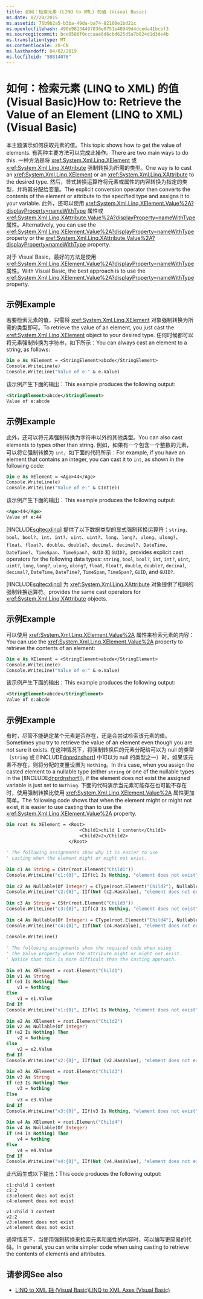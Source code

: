 ```yaml
---
title: 如何：检索元素 (LINQ to XML) 的值 (Visual Basic)
ms.date: 07/20/2015
ms.assetid: 76b9b2a5-b3ba-49da-ba74-82100e1bd21c
ms.openlocfilehash: 490e98134497836e0751e48949d4dceda41bcbf3
ms.sourcegitcommit: bce0586f0cccaae6d6cbd625d5a7b824d1d3de4b
ms.translationtype: MT
ms.contentlocale: zh-CN
ms.lasthandoff: 04/02/2019
ms.locfileid: "58814076"
---
```

# <a name="how-to-retrieve-the-value-of-an-element-linq-to-xml-visual-basic"></a><span data-ttu-id="168ce-102">如何：检索元素 (LINQ to XML) 的值 (Visual Basic)</span><span class="sxs-lookup"><span data-stu-id="168ce-102">How to: Retrieve the Value of an Element (LINQ to XML) (Visual Basic)</span></span>
<span data-ttu-id="168ce-103">本主题演示如何获取元素的值。</span><span class="sxs-lookup"><span data-stu-id="168ce-103">This topic shows how to get the value of elements.</span></span> <span data-ttu-id="168ce-104">有两种主要方法可以完成此操作。</span><span class="sxs-lookup"><span data-stu-id="168ce-104">There are two main ways to do this.</span></span> <span data-ttu-id="168ce-105">一种方法是将 <xref:System.Xml.Linq.XElement> 或 <xref:System.Xml.Linq.XAttribute> 强制转换为所需的类型。</span><span class="sxs-lookup"><span data-stu-id="168ce-105">One way is to cast an <xref:System.Xml.Linq.XElement> or an <xref:System.Xml.Linq.XAttribute> to the desired type.</span></span> <span data-ttu-id="168ce-106">然后，显式转换运算符将元素或属性的内容转换为指定的类型，并将其分配给变量。</span><span class="sxs-lookup"><span data-stu-id="168ce-106">The explicit conversion operator then converts the contents of the element or attribute to the specified type and assigns it to your variable.</span></span> <span data-ttu-id="168ce-107">此外，还可以使用 <xref:System.Xml.Linq.XElement.Value%2A?displayProperty=nameWithType> 属性或 <xref:System.Xml.Linq.XAttribute.Value%2A?displayProperty=nameWithType> 属性。</span><span class="sxs-lookup"><span data-stu-id="168ce-107">Alternatively, you can use the <xref:System.Xml.Linq.XElement.Value%2A?displayProperty=nameWithType> property or the <xref:System.Xml.Linq.XAttribute.Value%2A?displayProperty=nameWithType> property.</span></span>  
  
 <span data-ttu-id="168ce-108">对于 Visual Basic，最好的方法是使用 <xref:System.Xml.Linq.XElement.Value%2A?displayProperty=nameWithType> 属性。</span><span class="sxs-lookup"><span data-stu-id="168ce-108">With Visual Basic, the best approach is to use the <xref:System.Xml.Linq.XElement.Value%2A?displayProperty=nameWithType> property.</span></span>  
  
## <a name="example"></a><span data-ttu-id="168ce-109">示例</span><span class="sxs-lookup"><span data-stu-id="168ce-109">Example</span></span>  
 <span data-ttu-id="168ce-110">若要检索元素的值，只需将 <xref:System.Xml.Linq.XElement> 对象强制转换为所需的类型即可。</span><span class="sxs-lookup"><span data-stu-id="168ce-110">To retrieve the value of an element, you just cast the <xref:System.Xml.Linq.XElement> object to your desired type.</span></span> <span data-ttu-id="168ce-111">任何时候都可以将元素强制转换为字符串，如下所示：</span><span class="sxs-lookup"><span data-stu-id="168ce-111">You can always cast an element to a string, as follows:</span></span>  
  
```vb  
Dim e As XElement = <StringElement>abcde</StringElement>  
Console.WriteLine(e)  
Console.WriteLine("Value of e:" & e.Value)  
```  
  
 <span data-ttu-id="168ce-112">该示例产生下面的输出：</span><span class="sxs-lookup"><span data-stu-id="168ce-112">This example produces the following output:</span></span>  
  
```xml  
<StringElement>abcde</StringElement>  
Value of e:abcde  
```  
  
## <a name="example"></a><span data-ttu-id="168ce-113">示例</span><span class="sxs-lookup"><span data-stu-id="168ce-113">Example</span></span>  
 <span data-ttu-id="168ce-114">此外，还可以将元素强制转换为字符串以外的其他类型。</span><span class="sxs-lookup"><span data-stu-id="168ce-114">You can also cast elements to types other than string.</span></span> <span data-ttu-id="168ce-115">例如，如果有一个包含一个整数的元素，可以将它强制转换为 `int`，如下面的代码所示：</span><span class="sxs-lookup"><span data-stu-id="168ce-115">For example, if you have an element that contains an integer, you can cast it to `int`, as shown in the following code:</span></span>  
  
```vb  
Dim e As XElement = <Age>44</Age>  
Console.WriteLine(e)  
Console.WriteLine("Value of e:" & CInt(e))  
```  
  
 <span data-ttu-id="168ce-116">该示例产生下面的输出：</span><span class="sxs-lookup"><span data-stu-id="168ce-116">This example produces the following output:</span></span>  
  
```xml  
<Age>44</Age>  
Value of e:44  
```  
  
 [!INCLUDE[sqltecxlinq](~/includes/sqltecxlinq-md.md)] <span data-ttu-id="168ce-117">提供了以下数据类型的显式强制转换运算符：`string`、`bool`、`bool?`、`int`、`int?`、`uint`、`uint?`、`long`、`long?`、`ulong`、`ulong?`、`float`、`float?`、`double`、`double?`、`decimal`、`decimal?`、`DateTime`、`DateTime?`、`TimeSpan`、`TimeSpan?`、`GUID` 和 `GUID?`。</span><span class="sxs-lookup"><span data-stu-id="168ce-117">provides explicit cast operators for the following data types: `string`, `bool`, `bool?`, `int`, `int?`, `uint`, `uint?`, `long`, `long?`, `ulong`, `ulong?`, `float`, `float?`, `double`, `double?`, `decimal`, `decimal?`, `DateTime`, `DateTime?`, `TimeSpan`, `TimeSpan?`, `GUID`, and `GUID?`.</span></span>  
  
 [!INCLUDE[sqltecxlinq](~/includes/sqltecxlinq-md.md)] <span data-ttu-id="168ce-118">为 <xref:System.Xml.Linq.XAttribute> 对象提供了相同的强制转换运算符。</span><span class="sxs-lookup"><span data-stu-id="168ce-118">provides the same cast operators for <xref:System.Xml.Linq.XAttribute> objects.</span></span>  
  
## <a name="example"></a><span data-ttu-id="168ce-119">示例</span><span class="sxs-lookup"><span data-stu-id="168ce-119">Example</span></span>  
 <span data-ttu-id="168ce-120">可以使用 <xref:System.Xml.Linq.XElement.Value%2A> 属性来检索元素的内容：</span><span class="sxs-lookup"><span data-stu-id="168ce-120">You can use the <xref:System.Xml.Linq.XElement.Value%2A> property to retrieve the contents of an element:</span></span>  
  
```vb  
Dim e As XElement = <StringElement>abcde</StringElement>  
Console.WriteLine(e)  
Console.WriteLine("Value of e:" & e.Value)  
```  
  
 <span data-ttu-id="168ce-121">该示例产生下面的输出：</span><span class="sxs-lookup"><span data-stu-id="168ce-121">This example produces the following output:</span></span>  
  
```xml  
<StringElement>abcde</StringElement>  
Value of e:abcde  
```  
  
## <a name="example"></a><span data-ttu-id="168ce-122">示例</span><span class="sxs-lookup"><span data-stu-id="168ce-122">Example</span></span>  
 <span data-ttu-id="168ce-123">有时，尽管不能确定某个元素是否存在，还是会尝试检索该元素的值。</span><span class="sxs-lookup"><span data-stu-id="168ce-123">Sometimes you try to retrieve the value of an element even though you are not sure it exists.</span></span> <span data-ttu-id="168ce-124">在这种情况下，将强制转换后的元素分配给可以为 null 的类型（`string` 或 [!INCLUDE[dnprdnshort](~/includes/dnprdnshort-md.md)] 中可以为 null 的类型之一）时，如果该元素不存在，则将分配的变量设置为 `Nothing`。</span><span class="sxs-lookup"><span data-stu-id="168ce-124">In this case, when you assign the casted element to a nullable type (either `string` or one of the nullable types in the [!INCLUDE[dnprdnshort](~/includes/dnprdnshort-md.md)]), if the element does not exist the assigned variable is just set to `Nothing`.</span></span> <span data-ttu-id="168ce-125">下面的代码演示当元素可能存在也可能不存在时，使用强制转换比使用 <xref:System.Xml.Linq.XElement.Value%2A> 属性更加简单。</span><span class="sxs-lookup"><span data-stu-id="168ce-125">The following code shows that when the element might or might not exist, it is easier to use casting than to use the <xref:System.Xml.Linq.XElement.Value%2A> property.</span></span>  
  
```vb  
Dim root As XElement = <Root>  
                           <Child1>child 1 content</Child1>  
                           <Child2>2</Child2>  
                       </Root>  
  
' The following assignments show why it is easier to use  
' casting when the element might or might not exist.  
  
Dim c1 As String = CStr(root.Element("Child1"))  
Console.WriteLine("c1:{0}", IIf(c1 Is Nothing, "element does not exist", c1))  
  
Dim c2 As Nullable(Of Integer) = CType(root.Element("Child2"), Nullable(Of Integer))  
Console.WriteLine("c2:{0}", IIf(Not (c2.HasValue), "element does not exist", c2.ToString()))  
  
Dim c3 As String = CStr(root.Element("Child3"))  
Console.WriteLine("c3:{0}", IIf(c3 Is Nothing, "element does not exist", c3))  
  
Dim c4 As Nullable(Of Integer) = CType(root.Element("Child4"), Nullable(Of Integer))  
Console.WriteLine("c4:{0}", IIf(Not (c4.HasValue), "element does not exist", c4.ToString()))  
  
Console.WriteLine()  
  
' The following assignments show the required code when using  
' the Value property when the attribute might or might not exist.  
' Notice that this is more difficult than the casting approach.  
  
Dim e1 As XElement = root.Element("Child1")  
Dim v1 As String  
If (e1 Is Nothing) Then  
    v1 = Nothing  
Else  
    v1 = e1.Value  
End If  
Console.WriteLine("v1:{0}", IIf(v1 Is Nothing, "element does not exist", v1))  
  
Dim e2 As XElement = root.Element("Child2")  
Dim v2 As Nullable(Of Integer)  
If (e2 Is Nothing) Then  
    v2 = Nothing  
Else  
    v2 = e2.Value  
End If  
Console.WriteLine("v2:{0}", IIf(Not (v2.HasValue), "element does not exist", v2))  
  
Dim e3 As XElement = root.Element("Child3")  
Dim v3 As String  
If (e3 Is Nothing) Then  
    v3 = Nothing  
Else  
    v3 = e3.Value  
End If  
Console.WriteLine("v3:{0}", IIf(v3 Is Nothing, "element does not exist", v3))  
  
Dim e4 As XElement = root.Element("Child4")  
Dim v4 As Nullable(Of Integer)  
If (e4 Is Nothing) Then  
    v4 = Nothing  
Else  
    v4 = e4.Value  
End If  
Console.WriteLine("v4:{0}", IIf(Not (v4.HasValue), "element does not exist", v4))  
```  
  
 <span data-ttu-id="168ce-126">此代码生成以下输出：</span><span class="sxs-lookup"><span data-stu-id="168ce-126">This code produces the following output:</span></span>  
  
```  
c1:child 1 content  
c2:2  
c3:element does not exist  
c4:element does not exist  
  
v1:child 1 content  
v2:2  
v3:element does not exist  
v4:element does not exist  
```  
  
 <span data-ttu-id="168ce-127">通常情况下，当使用强制转换来检索元素和属性的内容时，可以编写更简易的代码。</span><span class="sxs-lookup"><span data-stu-id="168ce-127">In general, you can write simpler code when using casting to retrieve the contents of elements and attributes.</span></span>  
  
## <a name="see-also"></a><span data-ttu-id="168ce-128">请参阅</span><span class="sxs-lookup"><span data-stu-id="168ce-128">See also</span></span>

- [<span data-ttu-id="168ce-129">LINQ to XML 轴 (Visual Basic)</span><span class="sxs-lookup"><span data-stu-id="168ce-129">LINQ to XML Axes (Visual Basic)</span></span>](../../../../visual-basic/programming-guide/concepts/linq/linq-to-xml-axes.md)
